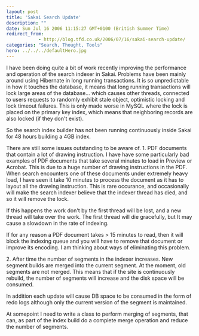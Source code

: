 ```yaml
---
layout: post
title: 'Sakai Search Update'
description: ""
date: Sun Jul 16 2006 11:15:27 GMT+0100 (British Summer Time)
redirect_from: 
            - http://blog.tfd.co.uk/2006/07/16/sakai-search-update/
categories: "Search, Thought, Tools"
hero: ../../../defaultHero.jpg
---
```

I have been doing quite a bit of work recently improving the performance and operation of the search indexer in Sakai. Problems have been mainly around using Hibernate in long running transactions. It is so unpredictable in how it touches the database, it means that long running transactions will lock large areas of the database... which causes other threads, connected to users requests to randomly exhibit stale object, optimistic locking and lock timeout failures. This is only made worse in MySQL where the lock is placed on the primary key index, which means that neighboring records are also locked (if they don't exist).

So the search index builder has not been running continuously inside Sakai for 48 hours building a 4GB index.

There are still some issues outstanding to be aware of. 1. PDF documents that contain a lot of drawing instruction. I have have some particularly bad examples of PDF documents that take several minutes to load in Preview or Acrobat. This is due to a huge number of drawing instructions in the PDF. When search encounters one of these documents under extremely heavy load, I have seen it take 10 minutes to process the document as it has to layout all the drawing instruction. This is rare occurance, and occasionally will make the search indexer believe that the indexer thread has died, and so it will remove the lock.

If this happens the work don't by the first thread will be lost, and a new thread will take over the work. The first thread will die gracefully, but It may cause a slowdown in the rate of indexing.

If for any reason a PDF document takes > 15 minutes to read, then it will block the indexing queue and you will have to remove that document or improve its encoding. I am thinking about ways of eliminating this problem.

2\. After time the number of segments in the indexer increases. New segment builds are merged into the current segment. At the moment, old segments are not merged. This means that if the site is continuously rebuild, the number of segments will increase and the disk space will be consumed.

In addition each update will cause DB space to be consumed in the form of redo logs although only the current version of the segment is maintained.

At somepoint I need to write a class to perform merging of segments, that can, as part of the index build do a complete merge operation and reduce the number of segments.
